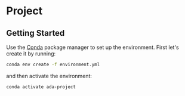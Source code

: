# Project

## Getting Started

Use the [Conda](https://docs.conda.io/en/latest/) package manager to set up the environment. 
First let's create it by running:

```bash
conda env create -f environment.yml
```

and then activate the environment:

```bash
conda activate ada-project
```